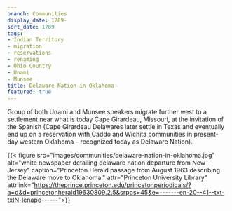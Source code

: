```yaml
---
branch: Communities
display_date: 1789-
sort_date: 1789
tags:
- Indian Territory
- migration
- reservations
- renaming
- Ohio Country
- Unami
- Munsee
title: Delaware Nation in Oklahoma
featured: true
---
```


Group of both Unami and Munsee speakers migrate further west to a settlement near what is today Cape Girardeau, Missouri, at the invitation of the Spanish (Cape Girardeau Delawares later settle in Texas and eventually end up on a reservation with Caddo and Wichita communities in present-day western Oklahoma – recognized today as Delaware Nation).


{{< figure src="images/communities/delaware-nation-in-oklahoma.jpg" alt="white newspaper detailing delaware nation departure from New Jersey" caption="Princeton Herald passage from August 1963 describing the Delaware move to Oklahoma." attr="Princeton University Library" attrlink="https://theprince.princeton.edu/princetonperiodicals/?a=d&d=princetonherald19630809.2.5&srpos=45&e=-------en-20--41--txt-txIN-lenape------">}}
